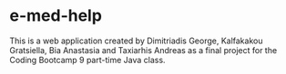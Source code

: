 # e-med-help
This is a web application created by 
Dimitriadis George, 
Kalfakakou Gratsiella,
Bia Anastasia and 
Taxiarhis Andreas
as a final project for the Coding Bootcamp 9
part-time Java class.
